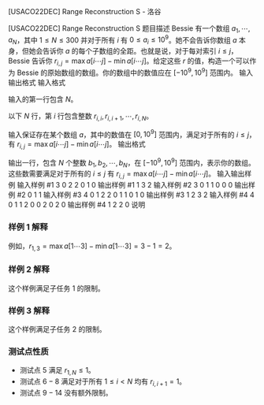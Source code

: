 



[USACO22DEC] Range Reconstruction S - 洛谷














[USACO22DEC] Range Reconstruction S
题目描述
Bessie 有一个数组 $a_1, \cdots, a_N$，其中 $1 \le N \le 300$ 并对于所有 $i$ 有 $0 \le a_i \le 10^9$。她不会告诉你数组 $a$ 本身，但她会告诉你 $a$ 的每个子数组的全距。也就是说，对于每对索引 $i \le j$，Bessie 告诉你 $r_{i,j}= \max a[i \cdots j]− \min a[i \cdots j]$。给定这些 $r$ 的值，构造一个可以作为 Bessie 的原始数组的数组。你的数组中的数值应在 $[−10^9,10^9]$ 范围内。 
输入输出格式
输入格式

输入的第一行包含 $N$。

以下 $N$ 行，第 $i$ 行包含整数 $r_{i,i},r_{i,i+1}, \cdots ,r_{i,N}$。

输入保证存在某个数组 $a$，其中的数值在 $[0,10^9]$ 范围内，满足对于所有的 $i \le j$，有 $r_{i,j}= \max a[i \cdots j]−\min a[i\cdots j]$。 
输出格式

输出一行，包含 $N$ 个整数 $b_1,b_2, \cdots ,b_N$，在 $[−10^9,10^9]$ 范围内，表示你的数组。这些数需要满足对于所有的 $i \le j$ 有 $r_{i,j}= \max a[i \cdots j]−\min a[i\cdots j]$。 
输入输出样例
输入样例 #1
3
0 2 2
0 1
0
输出样例 #1
1 3 2
输入样例 #2
3
0 1 1
0 0
0
输出样例 #2
0 1 1
输入样例 #3
4
0 1 2 2
0 1 1
0 1
0
输出样例 #3
1 2 3 2
输入样例 #4
4
0 1 1 2
0 0 2
0 2
0
输出样例 #4
1 2 2 0
说明
### 样例 1 解释

例如，$r_{1,3}=\max a[1 \cdots 3]−\min a[1\cdots 3]=3−1=2$。

### 样例 2 解释

这个样例满足子任务 $1$ 的限制。

### 样例 3 解释

这个样例满足子任务 2 的限制。 

### 测试点性质

- 测试点 $5$ 满足 $r_{1,N} \le 1$。
- 测试点 $6-8$ 满足对于所有 $1 \le i<N$ 均有 $r_{i,i+1}=1$。
- 测试点 $9-14$ 没有额外限制。






